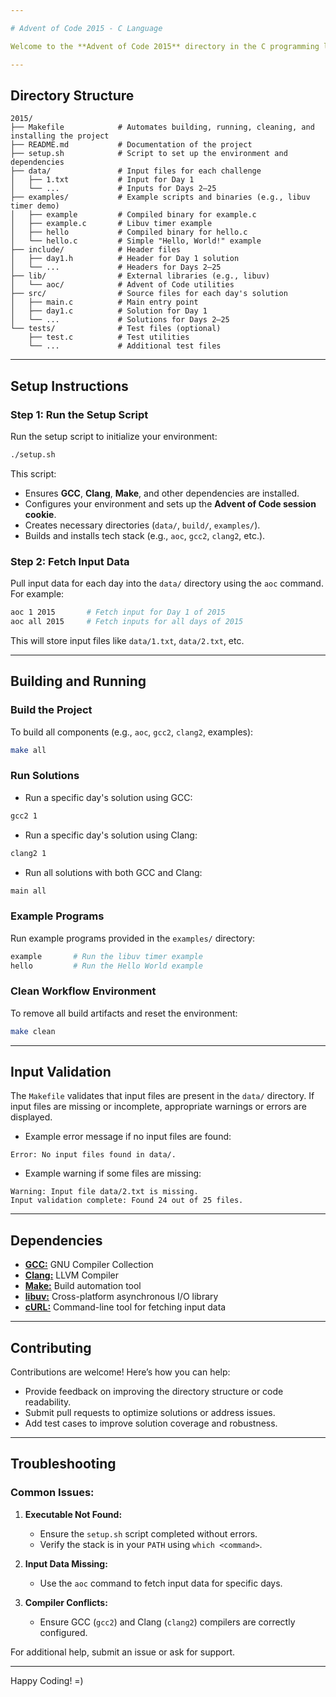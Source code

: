 ```yaml
---

# Advent of Code 2015 - C Language

Welcome to the **Advent of Code 2015** directory in the C programming language! This repository provides solutions to the Advent of Code 2015 challenges, written in C with support for both **GCC** and **Clang** compilers. The project is designed for portability, robustness, and flexibility.

---
```


## Directory Structure

```plaintext
2015/
├── Makefile            # Automates building, running, cleaning, and installing the project
├── README.md           # Documentation of the project
├── setup.sh            # Script to set up the environment and dependencies
├── data/               # Input files for each challenge
│   ├── 1.txt           # Input for Day 1
│   └── ...             # Inputs for Days 2–25
├── examples/           # Example scripts and binaries (e.g., libuv timer demo)
│   ├── example         # Compiled binary for example.c
│   ├── example.c       # Libuv timer example
│   ├── hello           # Compiled binary for hello.c
│   └── hello.c         # Simple "Hello, World!" example
├── include/            # Header files
│   ├── day1.h          # Header for Day 1 solution
│   └── ...             # Headers for Days 2–25
├── lib/                # External libraries (e.g., libuv)
│   └── aoc/            # Advent of Code utilities
├── src/                # Source files for each day's solution
│   ├── main.c          # Main entry point
│   ├── day1.c          # Solution for Day 1
│   └── ...             # Solutions for Days 2–25
└── tests/              # Test files (optional)
    ├── test.c          # Test utilities
    └── ...             # Additional test files
```

---

## Setup Instructions

### Step 1: Run the Setup Script

Run the setup script to initialize your environment:

```bash
./setup.sh
```

This script:
- Ensures **GCC**, **Clang**, **Make**, and other dependencies are installed.
- Configures your environment and sets up the **Advent of Code session cookie**.
- Creates necessary directories (`data/`, `build/`, `examples/`).
- Builds and installs tech stack (e.g., `aoc`, `gcc2`, `clang2`, etc.).

### Step 2: Fetch Input Data

Pull input data for each day into the `data/` directory using the `aoc` command. For example:

```bash
aoc 1 2015       # Fetch input for Day 1 of 2015
aoc all 2015     # Fetch inputs for all days of 2015
```

This will store input files like `data/1.txt`, `data/2.txt`, etc.

---

## Building and Running

### Build the Project

To build all components (e.g., `aoc`, `gcc2`, `clang2`, examples):

```bash
make all
```

### Run Solutions

- Run a specific day's solution using GCC:

```bash
gcc2 1
```

- Run a specific day's solution using Clang:

```bash
clang2 1
```

- Run all solutions with both GCC and Clang:

```bash
main all
```

### Example Programs

Run example programs provided in the `examples/` directory:

```bash
example       # Run the libuv timer example
hello         # Run the Hello World example
```

### Clean Workflow Environment

To remove all build artifacts and reset the environment:

```bash
make clean
```

---

## Input Validation

The `Makefile` validates that input files are present in the `data/` directory. If input files are missing or incomplete, appropriate warnings or errors are displayed.

- Example error message if no input files are found:

```plaintext
Error: No input files found in data/.
```

- Example warning if some files are missing:

```plaintext
Warning: Input file data/2.txt is missing.
Input validation complete: Found 24 out of 25 files.
```

---

## Dependencies

- [**GCC:**](https://gcc.gnu.org/onlinedocs/) GNU Compiler Collection
- [**Clang:**](https://clang.llvm.org/docs/index.html) LLVM Compiler
- [**Make:**](https://www.gnu.org/software/make/manual/make.html) Build automation tool
- [**libuv:**](https://libuv.org/) Cross-platform asynchronous I/O library
- [**cURL:**](https://curl.se/docs/manpage.html) Command-line tool for fetching input data

---

## Contributing

Contributions are welcome! Here’s how you can help:
- Provide feedback on improving the directory structure or code readability.
- Submit pull requests to optimize solutions or address issues.
- Add test cases to improve solution coverage and robustness.

---

## Troubleshooting

### Common Issues:
1. **Executable Not Found:**
   - Ensure the `setup.sh` script completed without errors.
   - Verify the stack is in your `PATH` using `which <command>`.

2. **Input Data Missing:**
   - Use the `aoc` command to fetch input data for specific days.

3. **Compiler Conflicts:**
   - Ensure GCC (`gcc2`) and Clang (`clang2`) compilers are correctly configured.

For additional help, submit an issue or ask for support.

---

Happy Coding! =)

